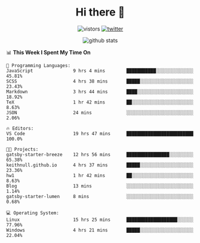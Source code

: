 <h1 align="center">Hi there 👋 </h3>

<p align="center">
  <img src="https://visitor-badge.glitch.me/badge?page_id=keithnull" alt="vistors" />
  <a href="https://twitter.com/_keithnull"><img src="https://img.shields.io/badge/@__keithnull-1DA1F2?style=flat&logo=Twitter&logoColor=white" alt="twitter"/></a>
</p>

<p align="center">
  <img src="https://github-readme-stats.vercel.app/api?username=keithnull&count_private=true&show_icons=true&theme=vue-dark&hide_title=true" alt="github stats" />
</p>

<!--START_SECTION:waka-->
📊 **This Week I Spent My Time On** 

```text
💬 Programming Languages: 
JavaScript               9 hrs 4 mins        ███████████░░░░░░░░░░░░░░   45.81% 
SCSS                     4 hrs 38 mins       █████░░░░░░░░░░░░░░░░░░░░   23.43% 
Markdown                 3 hrs 44 mins       ████░░░░░░░░░░░░░░░░░░░░░   18.92% 
TeX                      1 hr 42 mins        ██░░░░░░░░░░░░░░░░░░░░░░░   8.63% 
JSON                     24 mins             ░░░░░░░░░░░░░░░░░░░░░░░░░   2.06%

🔥 Editors: 
VS Code                  19 hrs 47 mins      █████████████████████████   100.0%

🐱‍💻 Projects: 
gatsby-starter-breeze    12 hrs 56 mins      ████████████████░░░░░░░░░   65.38% 
keithnull.github.io      4 hrs 37 mins       █████░░░░░░░░░░░░░░░░░░░░   23.36% 
hw1                      1 hr 42 mins        ██░░░░░░░░░░░░░░░░░░░░░░░   8.63% 
Blog                     13 mins             ░░░░░░░░░░░░░░░░░░░░░░░░░   1.14% 
gatsby-starter-lumen     8 mins              ░░░░░░░░░░░░░░░░░░░░░░░░░   0.68%

💻 Operating System: 
Linux                    15 hrs 25 mins      ███████████████████░░░░░░   77.96% 
Windows                  4 hrs 21 mins       █████░░░░░░░░░░░░░░░░░░░░   22.04%

```


<!--END_SECTION:waka-->
